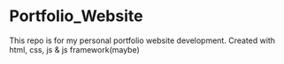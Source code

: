 # Portfolio_Website
This repo is for my personal portfolio website development. Created with html, css, js &amp; js framework(maybe)
